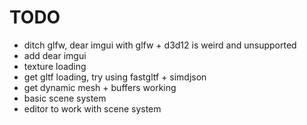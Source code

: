 # TODO
* ditch glfw, dear imgui with glfw + d3d12 is weird and unsupported
* add dear imgui
* texture loading
* get gltf loading, try using fastgltf + simdjson
* get dynamic mesh + buffers working
* basic scene system
* editor to work with scene system
